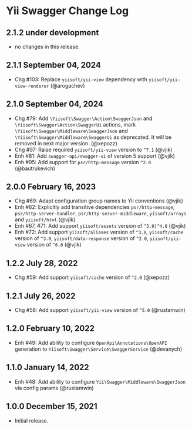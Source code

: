 # Yii Swagger Change Log

## 2.1.2 under development

- no changes in this release.

## 2.1.1 September 04, 2024

- Chg #103: Replace `yiisoft/yii-view` dependency with `yiisoft/yii-view-renderer` (@arogachev)

## 2.1.0 September 04, 2024

- Chg #79: Add `\Yiisoft\Swagger\Action\SwaggerJson` and `\Yiisoft\Swagger\Action\SwaggerUi` actions,
  mark `\Yiisoft\Swagger\Middleware\SwaggerJson` and `\Yiisoft\Swagger\Middleware\SwaggerUi` as deprecated. 
  It will be removed in next major version. (@xepozz)
- Chg #97: Raise required `yiisoft/yii-view` version to `^7.1` (@vjik)
- Enh #81: Add `swagger-api/swagger-ui` of version 5 support (@vjik)
- Enh #95: Add support for `psr/http-message` version `^2.0` (@bautrukevich)

## 2.0.0 February 16, 2023

- Chg #69: Adapt configuration group names to Yii conventions (@vjik)
- Enh #62: Explicitly add transitive dependencies `psr/http-message`, `psr/http-server-handler`, 
  `psr/http-server-middleware`, `yiisoft/arrays` and `yiisoft/html` (@vjik)
- Enh #67, #71: Add support `yiisoft/assets` version of `^3.0|^4.0` (@vjik)
- Enh #72: Add support `yiisoft/aliases` version of `^3.0`, `yiisoft/cache` version of `^3.0`,
  `yiisoft/data-response` version of `^2.0`, `yiisoft/yii-view` version of `^6.0` (@vjik)

## 1.2.2 July 28, 2022

- Chg #59: Add support `yiisoft/cache` version of `^2.0` (@xepozz)

## 1.2.1 July 26, 2022

- Chg #58: Add support `yiisoft/yii-view` version of `^5.0` (@rustamwin)

## 1.2.0 February 10, 2022

- Enh #49: Add ability to configure `OpenApi\Annotations\OpenAPI` generation to
  `Yiisoft\Swagger\Service\SwaggerService` (@devanych)

## 1.1.0 January 14, 2022

- Enh #48: Add ability to configure `Yii\Swagger\Middleware\SwaggerJson` via config params (@rustamwin)

## 1.0.0 December 15, 2021

- Initial release.
